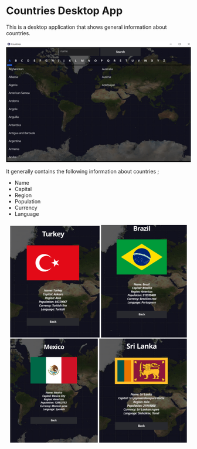 
# Countries Desktop App
This is a desktop application that shows general information about countries.

![](./assets/main.png)

It generally contains the following information about countries ;
  + Name     
  + Capital
  + Region 
  + Population
  + Currency
  + Language


<p align="center" style="padding: 8px">
<img alt="" src="./assets/turkey.png" width="50%">
<img alt="" src="./assets/brazil.png" width="48%">
<img alt="" src="./assets/mexico.PNG" width="49%" >
<img alt="" src="./assets/sri-lanka.png" width="49%">
